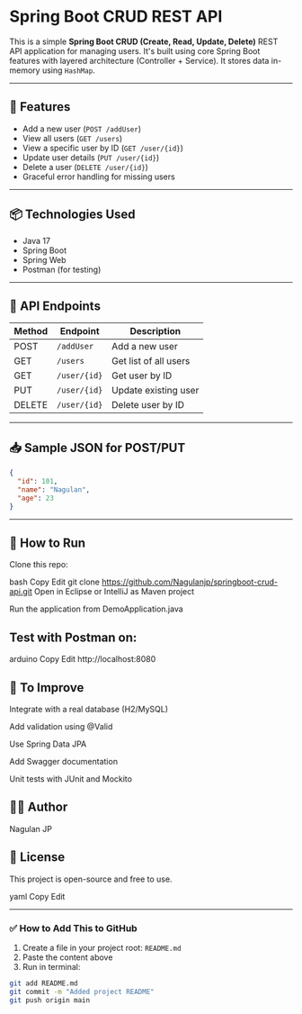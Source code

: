 # Spring Boot CRUD REST API

This is a simple **Spring Boot CRUD (Create, Read, Update, Delete)** REST API application for managing users. It's built using core Spring Boot features with layered architecture (Controller + Service). It stores data in-memory using `HashMap`.

---

## 🚀 Features

- Add a new user (`POST /addUser`)
- View all users (`GET /users`)
- View a specific user by ID (`GET /user/{id}`)
- Update user details (`PUT /user/{id}`)
- Delete a user (`DELETE /user/{id}`)
- Graceful error handling for missing users

---

## 📦 Technologies Used

- Java 17
- Spring Boot
- Spring Web
- Postman (for testing)

---

## 🧪 API Endpoints

| Method | Endpoint         | Description              |
|--------|------------------|--------------------------|
| POST   | `/addUser`       | Add a new user           |
| GET    | `/users`         | Get list of all users    |
| GET    | `/user/{id}`     | Get user by ID           |
| PUT    | `/user/{id}`     | Update existing user     |
| DELETE | `/user/{id}`     | Delete user by ID        |

---

## 📥 Sample JSON for POST/PUT

```json
{
  "id": 101,
  "name": "Nagulan",
  "age": 23
}
```

---

## 🧰 How to Run
Clone this repo:

bash
Copy
Edit
git clone https://github.com/Nagulanjp/springboot-crud-api.git
Open in Eclipse or IntelliJ as Maven project

Run the application from DemoApplication.java

## Test with Postman on:

arduino
Copy
Edit
http://localhost:8080

## 📌 To Improve
Integrate with a real database (H2/MySQL)

Add validation using @Valid

Use Spring Data JPA

Add Swagger documentation

Unit tests with JUnit and Mockito

## 🙋‍♂️ Author
Nagulan JP

## 📄 License
This project is open-source and free to use.

yaml
Copy
Edit

---

### ✅ How to Add This to GitHub

1. Create a file in your project root: `README.md`
2. Paste the content above
3. Run in terminal:

```bash
git add README.md
git commit -m "Added project README"
git push origin main
